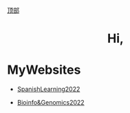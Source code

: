 <div id="totop">
        <a href="javascript:;" id="btn">顶部</a>
</div>

<script type="text/javascript">
        window.onload = function () {
            // 1.找到页面中的按钮
            var totop = document.getElementById("btn");
            totop.style.display ="none";
            var timer = null;
 
            // 2. 给按钮绑定点击事件
            totop.onclick =function () {
                // 周期性定时
                timer = setInterval(function () {
                    // 3.获取滚动条距离浏览器顶端的距离
                    var backTop = document.documentElement.scrollTop || 
                    document.body.scrollTop;
 
                    // 越滚越慢
                    speedTop =backTop/5;
                    document.documentElement.scrollTop=backTop-speedTop;
                    if(backTop==0){
                        clearInterval(timer);
                    }
                },30)
            }
            // 设置临界值
            var pageHeight =700;
            window.onscroll =function () {
                var backTop = document.documentElement.scrollTop || 
                document.body.scrollTop;
                if(backTop>pageHeight){
                    totop.style.display="block";
                }else{
                    totop.style.display="none";
                }
 
            }
        }
 
    </script>

<h1 align="center">Hi,</h1>

# MyWebsites

- [SpanishLearning2022](https://liu-xnd.github.io/SpanishLearning2022)

- [Bioinfo&Genomics2022](https://github.com/LIU-Xnd/LIU-Xnd.github.io/blob/main/_bioinformatics/notes_bio_gen.md)
